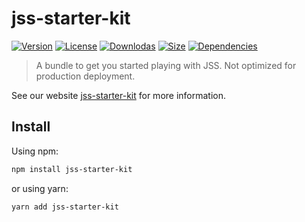 # jss-starter-kit

[![Version](https://img.shields.io/npm/v/jss-starter-kit.svg?style=flat)](https://npmjs.org/package/jss-starter-kit)
[![License](https://img.shields.io/npm/l/jss-starter-kit.svg?style=flat)](https://github.com/cssinjs/jss/blob/master/LICENSE)
[![Downlodas](https://img.shields.io/npm/dm/jss-starter-kit.svg?style=flat)](https://npmjs.org/package/jss-starter-kit)
[![Size](https://img.shields.io/bundlephobia/minzip/jss-starter-kit.svg?style=flat)](https://npmjs.org/package/jss-starter-kit)
[![Dependencies](https://img.shields.io/david/cssinjs/jss.svg?path=packages%2Fjss-starter-kit&style=flat)](https://npmjs.org/package/jss-starter-kit)

> A bundle to get you started playing with JSS. Not optimized for production deployment.

See our website [jss-starter-kit](https://cssinjs.org/jss-starter-kit?v=v10.7.1) for more information.

## Install

Using npm:

```sh
npm install jss-starter-kit
```

or using yarn:

```sh
yarn add jss-starter-kit
```
